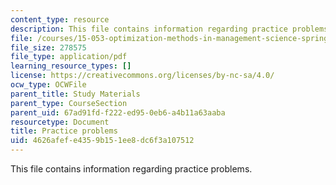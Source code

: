 ```yaml
---
content_type: resource
description: This file contains information regarding practice problems.
file: /courses/15-053-optimization-methods-in-management-science-spring-2013/4626afefe4359b151ee8dc6f3a107512_MIT15_053S13_pspractice.pdf
file_size: 278575
file_type: application/pdf
learning_resource_types: []
license: https://creativecommons.org/licenses/by-nc-sa/4.0/
ocw_type: OCWFile
parent_title: Study Materials
parent_type: CourseSection
parent_uid: 67ad91fd-f222-ed95-0eb6-a4b11a63aaba
resourcetype: Document
title: Practice problems
uid: 4626afef-e435-9b15-1ee8-dc6f3a107512
---
```

This file contains information regarding practice problems.